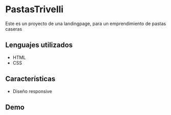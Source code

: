 # PastasTrivelli

Este es un proyecto de una landingpage, para un emprendimiento de pastas caseras


## Lenguajes utilizados

* HTML
* CSS

## Características

- Diseño responsive

## Demo
